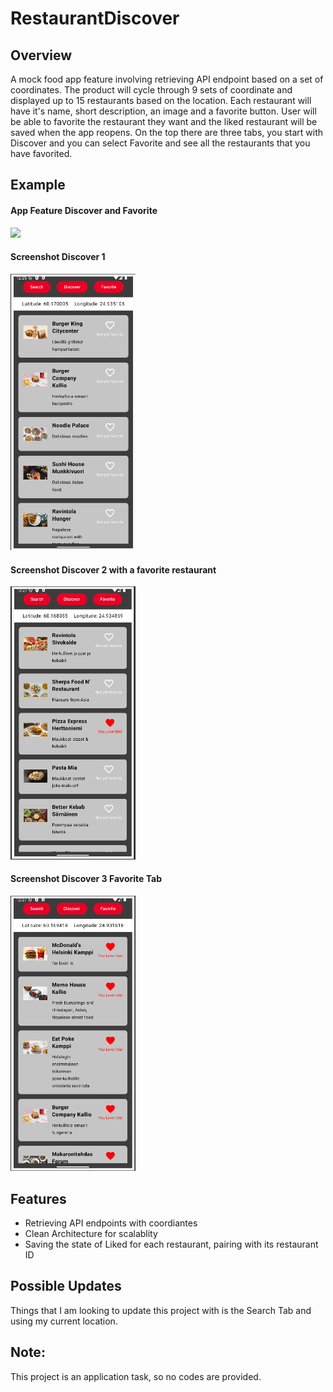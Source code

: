 # RestaurantDiscover

## Overview
A mock food app feature involving retrieving API endpoint based on a set of coordinates. The product will cycle through 9 sets of coordinate and displayed up to 15 restaurants based on the location. Each restaurant will have it's name, short description, an image and a favorite button. User will be able to favorite the restaurant they want and the liked restaurant will be saved when the app reopens. On the top there are three tabs, you start with Discover and you can select Favorite and see all the restaurants that you have favorited. 

## Example
<h4>App Feature Discover and Favorite</h4>
<img src="https://i.imgur.com/b3qzGPx.gif" width="250">
<h4>Screenshot Discover 1</h4>
<img src="asset/RestaurantDiscover1.png" width="200">
<h4>Screenshot Discover 2 with a favorite restaurant</h4>
<img src="asset/RestaurantDiscover2.png" width="200">
<h4>Screenshot Discover 3 Favorite Tab</h4>
<img src="asset/RestaurantDiscover3.png" width="200">

## Features
- Retrieving API endpoints with coordiantes
- Clean Architecture for scalablity
- Saving the state of Liked for each restaurant, pairing with its restaurant ID

## Possible Updates
Things that I am looking to update this project with is the Search Tab and using my current location. 

## Note:
This project is an application task, so no codes are provided. 
